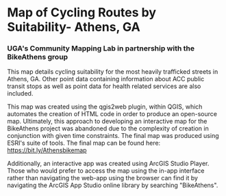 # Map of Cycling Routes by Suitability- Athens, GA
### UGA's Community Mapping Lab in partnership with the BikeAthens group

This map details cycling suitability for the most heavily trafficked streets in Athens, GA. 
Other point data containing information about ACC public transit stops as well as point data for health related services are also included.

This map was created using the qgis2web plugin, within QGIS, which automates the creation of HTML code in order to produce an open-source map. Ultimately, this approach to developing an interactive map for the BikeAthens project was abandoned due to the complexity of creation in conjunction with given time constraints. The final map was produced using ESRI's suite of tools. The final map can be found here: https://bit.ly/Athensbikemap 

Additionally, an interactive app was created using ArcGIS Studio Player. Those who would prefer to access the map using the in-app interface rather than navigating the web-app using the browser can find it by navigating the ArcGIS App Studio online library by searching "BikeAthens". 

